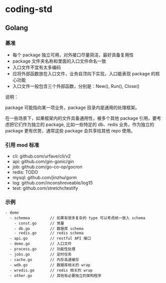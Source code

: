 # coding-std

## Golang

### 基准

- 每个 package 独立可用，对外接口尽量简洁，最好具备复用性
- package 文件夹名称和里面的入口文件命名一致
- 入口文件不宜有太多编码
- 应将外部函数放在入口文件，业务自顶向下实现，入口能表现 package 的核心功能
- 入口文件一般包含三个外部函数，分别是：New(), Run(), Close()

说明：

package 可能指向某一项业务，package 目录内是通用的处理框架。

在一些场景下，如果框架内的文件具备通用性，被多个其他 package 引用，要考虑把它们作为独立的 package, 比如一些特定的 db、redis 业务，作为独立的 package 更有优势，通常这些 package 会共享给其他 repo 使用。

### 引用 mod 标准

- cli: github.com/urfave/cli/v2
- api: github.com/gin-gonic/gin
- job: github.com/go-co-op/gocron
- redis: TODO
- mysql: github.com/jinzhu/gorm
- log: github.com/inconshreveable/log15
- test: github.com/stretchr/testify

### 示例

```
- demo
  - schemea         // 如果有很多复杂的 type 可以考虑统一放入 schema
    - const.go      // 常量
    - db.go         // 数据库 schema
    - redis.go      // redis schema
  - api.go          // restful API 接口
  - demo.go         // 入口文件
  - process.go      // 功能性处理
  - jobs.go         // 定时任务
  - cache.go        // 内存高速缓存
  - wdb.go          // 数据库相关的 wrap
  - wredis.go       // redis 相关的 wrap
  - other.go        // 其他有必要独立的架构程序
```